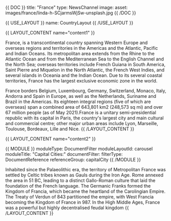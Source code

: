 {{ DOC }}
title: "France"
type: NewsChannel
image:
  asset: images/france/linda-h-SCjarmsWjSw-unsplash.jpg
{{ /DOC }}

{{ USE_LAYOUT }}
  name: CountryLayout
{{ /USE_LAYOUT }}

{{ LAYOUT_CONTENT name="content1" }}


France, is a transcontinental country spanning Western Europe and overseas regions and territories in the Americas and the Atlantic, Pacific and Indian Oceans. Its metropolitan area extends from the Rhine to the Atlantic Ocean and from the Mediterranean Sea to the English Channel and the North Sea; overseas territories include French Guiana in South America, Saint Pierre and Miquelon in the North Atlantic, the French West Indies, and several islands in Oceania and the Indian Ocean. Due to its several coastal territories, France has the largest exclusive economic zone in the world. 

France borders Belgium, Luxembourg, Germany, Switzerland, Monaco, Italy, Andorra and Spain in Europe, as well as the Netherlands, Suriname and Brazil in the Americas. Its eighteen integral regions (five of which are overseas) span a combined area of 643,801 km2 (248,573 sq mi) and over 67 million people (as of May 2021).France is a unitary semi-presidential republic with its capital in Paris, the country's largest city and main cultural and commercial centre; other major urban areas include Lyon, Marseille, Toulouse, Bordeaux, Lille and Nice.
{{ /LAYOUT_CONTENT }} 

{{ LAYOUT_CONTENT name="content2" }}

{{ MODULE }}
  moduleType: DocumentFilter
  moduleLayoutId: carousel
  moduleTitle: "Capital Cities:"
  documentFilter:
    filterType: DocumentReference
    referenceGroup: capitalCity
{{ /MODULE }}

Inhabited since the Palaeolithic era, the territory of Metropolitan France was settled by Celtic tribes known as Gauls during the Iron Age. Rome annexed the area in 51 BC, leading to a distinct Gallo-Roman culture that laid the foundation of the French language. The Germanic Franks formed the Kingdom of Francia, which became the heartland of the Carolingian Empire. The Treaty of Verdun of 843 partitioned the empire, with West Francia becoming the Kingdom of France in 987. In the High Middle Ages, France was a powerful but highly decentralised feudal kingdom
{{ /LAYOUT_CONTENT }} 